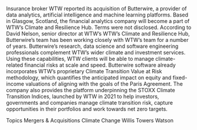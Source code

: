 Insurance broker WTW reported its acquisition of Butterwire, a provider of data analytics, artificial intelligence and machine learning platforms.
Based in Glasgow, Scotland, the financial analytics company will become a part of WTW’s Climate and Resilience Hub.
Terms were not disclosed.
According to David Nelson, senior director at WTW’s WTW’s Climate and Resilience Hub, Butterwire’s team has been working closely with WTW’s team for a number of years. Butterwire’s research, data science and software engineering professionals complement WTW’s wider climate and investment services. Using these capabilities, WTW clients will be able to manage climate-related financial risks at scale and speed.
Butterwire software already incorporates WTW’s proprietary Climate Transition Value at Risk methodology, which quantifies the anticipated impact on equity and fixed-income valuations of aligning with the goals of the Paris Agreement. The company also provides the platform underpinning the STOXX Climate Transition Indices, launched by WTW in 2021 to help investors, governments and companies manage climate transition risk, capture opportunities in their portfolios and work towards net zero targets.

Topics
Mergers & Acquisitions
Climate Change
Willis Towers Watson
